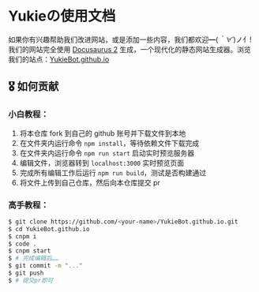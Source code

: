# Yukieの使用文档

如果你有兴趣帮助我们改进网站，或是添加一些内容，我们都欢迎━(*｀∀´*)ノ亻!  
我们的网站完全使用 [Docusaurus 2](https://docusaurus.io/zh-CN/) 生成，一个现代化的静态网站生成器。浏览我们的站点：[YukieBot.github.io](https://YukieBot.github.io)

## 🎖️ 如何贡献

### 小白教程：

1. 将本仓库 fork 到自己的 github 账号并下载文件到本地
2. 在文件夹内运行命令 `npm install`，等待依赖文件下载完成
3. 在文件夹内运行命令 `npm run start` 启动实时预览服务器
4. 编辑文件，浏览器转到 `localhost:3000` 实时预览页面
5. 完成所有编辑工作后运行 `npm run build`，测试是否构建通过
6. 将文件上传到自己仓库，然后向本仓库提交 pr

### 高手教程：

```bash
$ git clone https://github.com/<your-name>/YukieBot.github.io.git
$ cd YukieBot.github.io
$ cnpm i
$ code .
$ cnpm start
$ # 完成编辑后……
$ git commit -m "..."
$ git push
$ # 提交pr即可
```

